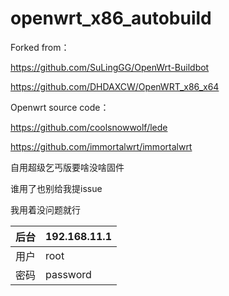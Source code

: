 # openwrt_x86_autobuild
Forked from：

https://github.com/SuLingGG/OpenWrt-Buildbot

https://github.com/DHDAXCW/OpenWRT_x86_x64

Openwrt source code：

https://github.com/coolsnowwolf/lede

https://github.com/immortalwrt/immortalwrt

自用超级乞丐版要啥没啥固件

谁用了也别给我提issue

我用着没问题就行

后台|192.168.11.1
-|-
用户|root
密码|password
